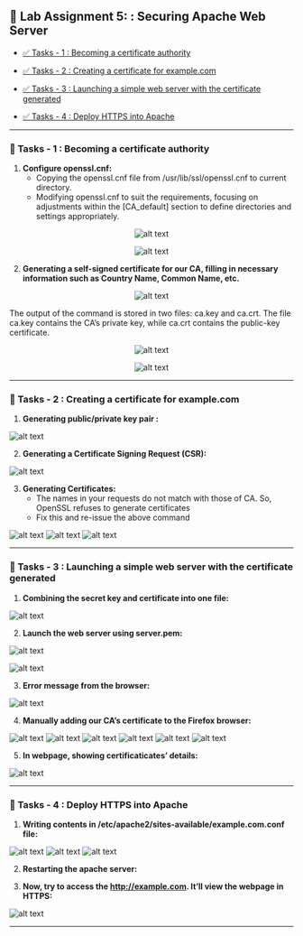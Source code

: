## 📝 Lab Assignment 5: : Securing Apache Web Server

- [✅ Tasks - 1 : Becoming a certificate authority](#-tasks---1--becoming-a-certificate-authority)

- [✅ Tasks - 2 : Creating a certificate for example.com](#-tasks---2--creating-a-certificate-for-examplecom)

- [✅ Tasks - 3 : Launching a simple web server with the certificate generated](#-tasks---3--launching-a-simple-web-server-with-the-certificate-generated)

- [✅ Tasks - 4 : Deploy HTTPS into Apache](#-tasks---4--deploy-https-into-apache)

<hr>

### 🔖 Tasks - 1 : Becoming a certificate authority

1. **Configure openssl.cnf:**
   - Copying the openssl.cnf file from /usr/lib/ssl/openssl.cnf to current directory.
   - Modifying openssl.cnf to suit the requirements, focusing on adjustments within the [CA_default] section to define directories and settings appropriately.

<div align = "center">

![alt text](./assets/image.png)

![alt text](./assets/image-1.png)

</div>

2. **Generating a self-signed certificate for our CA, filling in necessary information such as Country Name, Common Name, etc.**

<div align = "center">

![alt text](./assets/image-2.png)

</div>

The output of the command is stored in two files: ca.key and ca.crt. The file ca.key contains the CA’s private key, while ca.crt contains the public-key certificate.

<div align = "center">

![alt text](./assets/image-3.png)

![alt text](./assets/image-4.png)

</div>

<hr>

### 🔖 Tasks - 2 : Creating a certificate for example.com

1. **Generating public/private key pair :**

![alt text](./assets/image-5.png)

2. **Generating a Certificate Signing Request (CSR):**

![alt text](./assets/image-6.png)

3. **Generating Certificates:**
   - The names in your requests do not match with those of CA. So, OpenSSL refuses to generate certificates
   - Fix this and re-issue the above command

![alt text](./assets/image-7.png)
![alt text](./assets/image-8.png)
![alt text](./assets/image-9.png)

<hr>

### 🔖 Tasks - 3 : Launching a simple web server with the certificate generated

1. **Combining the secret key and certificate into one file:**

![alt text](./assets/image-10.png)

2. **Launch the web server using server.pem:**
   
![alt text](./assets/image-11.png)

![alt text](./assets/image-12.png)

3. **Error message from the browser:**

![alt text](./assets/image-13.png)

4. **Manually adding our CA’s certificate to the Firefox browser:**

![alt text](./assets/image-14.png)
![alt text](./assets/image-15.png)
![alt text](./assets/image-16.png)
![alt text](./assets/image-17.png)
![alt text](./assets/image-18.png)
![alt text](./assets/image-19.png)

5. **In webpage, showing certificaticates’ details:**

![alt text](./assets/image-20.png)

<hr>

### 🔖 Tasks - 4 : Deploy HTTPS into Apache

1. **Writing contents in /etc/apache2/sites-available/example.com.conf file:**

![alt text](./assets/image-21.png)
![alt text](./assets/image-22.png)
![alt text](./assets/image-23.png)

2. **Restarting the apache server:**

3. **Now, try to access the http://example.com. It’ll view the webpage in HTTPS:**

![alt text](./assets/image-24.png)

<hr>
